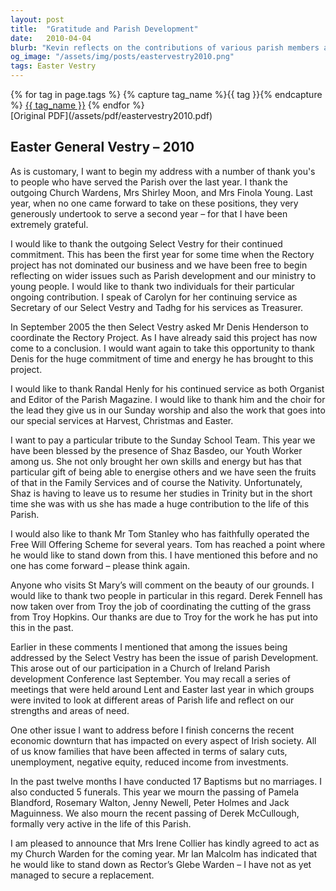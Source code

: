 ```yaml
---
layout: post
title:  "Gratitude and Parish Development"
date:   2010-04-04
blurb: "Kevin reflects on the contributions of various parish members and the progress of the parish over the past year. He expresses gratitude to those who have served in different capacities and highlights the importance of youth engagement and parish development. The sermon also touches on the economic downturn's impact on the community and the church's response to provide support."
og_image: "/assets/img/posts/eastervestry2010.png"
tags: Easter Vestry
---    
```

<div class="tag-pills">
  {% for tag in page.tags %}
    {% capture tag_name %}{{ tag }}{% endcapture %}
    <a href="{{ site.baseurl }}/tag/{{ tag_name }}" class="tag-pill">{{ tag_name }}</a>
  {% endfor %}
</div>
[Original PDF](/assets/pdf/eastervestry2010.pdf)

## Easter General Vestry – 2010

As is customary, I want to begin my address with a number of thank you's to people who have served the Parish over the last year. I thank the outgoing Church Wardens, Mrs Shirley Moon, and Mrs Finola Young. Last year, when no one came forward to take on these positions, they very generously undertook to serve a second year – for that I have been extremely grateful.

I would like to thank the outgoing Select Vestry for their continued commitment. This has been the first year for some time when the Rectory project has not dominated our business and we have been free to begin reflecting on wider issues such as Parish development and our ministry to young people. I would like to thank two individuals for their particular ongoing contribution. I speak of Carolyn for her continuing service as Secretary of our Select Vestry and Tadhg for his services as Treasurer.

In September 2005 the then Select Vestry asked Mr Denis Henderson to coordinate the Rectory Project. As I have already said this project has now come to a conclusion. I would want again to take this opportunity to thank Denis for the huge commitment of time and energy he has brought to this project.

I would like to thank Randal Henly for his continued service as both Organist and Editor of the Parish Magazine. I would like to thank him and the choir for the lead they give us in our Sunday worship and also the work that goes into our special services at Harvest, Christmas and Easter.

I want to pay a particular tribute to the Sunday School Team. This year we have been blessed by the presence of Shaz Basdeo, our Youth Worker among us. She not only brought her own skills and energy but has that particular gift of being able to energise others and we have seen the fruits of that in the Family Services and of course the Nativity. Unfortunately, Shaz is having to leave us to resume her studies in Trinity but in the short time she was with us she has made a huge contribution to the life of this Parish.

I would also like to thank Mr Tom Stanley who has faithfully operated the Free Will Offering Scheme for several years. Tom has reached a point where he would like to stand down from this. I have mentioned this before and no one has come forward – please think again.

Anyone who visits St Mary’s will comment on the beauty of our grounds. I would like to thank two people in particular in this regard. Derek Fennell has now taken over from Troy the job of coordinating the cutting of the grass from Troy Hopkins. Our thanks are due to Troy for the work he has put into this in the past.

Earlier in these comments I mentioned that among the issues being addressed by the Select Vestry has been the issue of parish Development. This arose out of our participation in a Church of Ireland Parish development Conference last September. You may recall a series of meetings that were held around Lent and Easter last year in which groups were invited to look at different areas of Parish life and reflect on our strengths and areas of need.

One other issue I want to address before I finish concerns the recent economic downturn that has impacted on every aspect of Irish society. All of us know families that have been affected in terms of salary cuts, unemployment, negative equity, reduced income from investments.

In the past twelve months I have conducted 17 Baptisms but no marriages. I also conducted 5 funerals. This year we mourn the passing of Pamela Blandford, Rosemary Walton, Jenny Newell, Peter Holmes and Jack Maguinness. We also mourn the recent passing of Derek McCullough, formally very active in the life of this Parish.

I am pleased to announce that Mrs Irene Collier has kindly agreed to act as my Church Warden for the coming year. Mr Ian Malcolm has indicated that he would like to stand down as Rector’s Glebe Warden – I have not as yet managed to secure a replacement.
